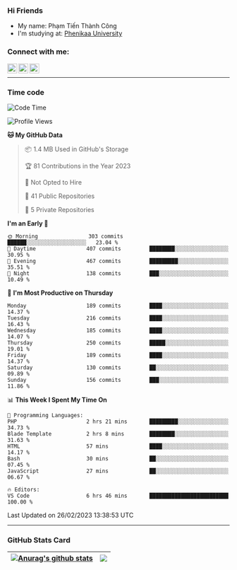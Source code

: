 ### Hi Friends

- My name: Phạm Tiến Thành Công
- I'm studying at: [Phenikaa University]


### Connect with me:
[<img align="left" alt="PhamTienThanhCong | Facebook" width="22px" src="https://upload.wikimedia.org/wikipedia/commons/thumb/1/16/Facebook-icon-1.png/640px-Facebook-icon-1.png" />][facebook]
[<img align="left" alt="PhamTienThanhCong | Zalo" width="22px" src="https://www.anphatpc.com.vn/template/anphat_2020v2/images/icon-zalo.jpg" />][zalo]
[<img align="left" alt="PhamTienThanhCong | LinkedIn" width="22px" src="https://cdn3.iconfinder.com/data/icons/inficons/512/linkedin.png" />][linkedin]

<br />

---

### Time code

<!--START_SECTION:waka-->
![Code Time](http://img.shields.io/badge/Code%20Time-885%20hrs%2017%20mins-blue)

![Profile Views](http://img.shields.io/badge/Profile%20Views-9-blue)

**🐱 My GitHub Data** 

> 📦 1.4 MB Used in GitHub's Storage 
 > 
> 🏆 81 Contributions in the Year 2023
 > 
> 🚫 Not Opted to Hire
 > 
> 📜 41 Public Repositories 
 > 
> 🔑 5 Private Repositories 
 > 
**I'm an Early 🐤** 

```text
🌞 Morning                303 commits         ██████░░░░░░░░░░░░░░░░░░░   23.04 % 
🌆 Daytime                407 commits         ████████░░░░░░░░░░░░░░░░░   30.95 % 
🌃 Evening                467 commits         █████████░░░░░░░░░░░░░░░░   35.51 % 
🌙 Night                  138 commits         ███░░░░░░░░░░░░░░░░░░░░░░   10.49 % 
```
📅 **I'm Most Productive on Thursday** 

```text
Monday                   189 commits         ████░░░░░░░░░░░░░░░░░░░░░   14.37 % 
Tuesday                  216 commits         ████░░░░░░░░░░░░░░░░░░░░░   16.43 % 
Wednesday                185 commits         ████░░░░░░░░░░░░░░░░░░░░░   14.07 % 
Thursday                 250 commits         █████░░░░░░░░░░░░░░░░░░░░   19.01 % 
Friday                   189 commits         ████░░░░░░░░░░░░░░░░░░░░░   14.37 % 
Saturday                 130 commits         ██░░░░░░░░░░░░░░░░░░░░░░░   09.89 % 
Sunday                   156 commits         ███░░░░░░░░░░░░░░░░░░░░░░   11.86 % 
```


📊 **This Week I Spent My Time On** 

```text
💬 Programming Languages: 
PHP                      2 hrs 21 mins       █████████░░░░░░░░░░░░░░░░   34.73 % 
Blade Template           2 hrs 8 mins        ████████░░░░░░░░░░░░░░░░░   31.63 % 
HTML                     57 mins             ████░░░░░░░░░░░░░░░░░░░░░   14.17 % 
Bash                     30 mins             ██░░░░░░░░░░░░░░░░░░░░░░░   07.45 % 
JavaScript               27 mins             ██░░░░░░░░░░░░░░░░░░░░░░░   06.67 % 

🔥 Editors: 
VS Code                  6 hrs 46 mins       █████████████████████████   100.00 % 
```


 Last Updated on 26/02/2023 13:38:53 UTC
<!--END_SECTION:waka-->

---

### GitHub Stats Card

| <a href="https://github.com/phamtienthanhcong"><img align="center" src="https://github-readme-stats.vercel.app/api?username=PhamTienThanhCong&show_icons=true&include_all_commits=true&theme=buefy&hide_border=true&theme=ocean_dark" alt="Anurag's github stats" /></a> | <a href="https://github.com/phamtienthanhcong"><img align="center" src="https://github-readme-stats.vercel.app/api/top-langs/?username=PhamTienThanhCong&layout=compact&theme=buefy&hide_border=true&theme=ocean_dark" /></a> |
| ------------- | ------------- |

[Phenikaa University]: https://phenikaa-uni.edu.vn/vi
[facebook]: https://www.facebook.com/phamtienthanhcong
[linkedin]: https://linkedin.com/in/phamtienthanhcong
[zalo]: https://zalo.me/0396396332
[tiktok]: https://www.tiktok.com/@phamtienthanhcong
[web]: https://github.com/PhamTienThanhCong/web_dev
[min project]: https://github.com/PhamTienThanhCong/Project-Of-Web
[c and cpp]: https://github.com/PhamTienThanhCong/Code_C_and_Cpro
[python]: https://github.com/PhamTienThanhCong/Python_beginer
